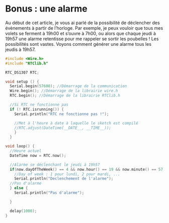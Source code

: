 # Bonus : une alarme

Au début de cet article, je vous ai parlé de la possibilité de déclencher des évènements à partir de l’horloge. Par exemple, je peux vouloir que tous mes volets se ferment à 19h00 et s’ouvre à 7h00, ou alors que chaque jeudi à 19h57 une alarme retentisse pour me rappeler se sortir les poubelles ! Les possibilités sont vastes. Voyons comment générer une alarme tous les jeudis à 19h57.

```c
#include <Wire.h>
#include "RTClib.h"

RTC_DS1307 RTC;

void setup () {
  Serial.begin(57600); //Démarrage de la communication
  Wire.begin(); //Démarrage de la librairie wire.h
  RTC.begin(); //Démarrage de la librairie RTClib.h

  //Si RTC ne fonctionne pas
  if (! RTC.isrunning()) {
    Serial.println("RTC ne fonctionne pas !");

    //Met à l'heure à date à laquelle le sketch est compilé
    //RTC.adjust(DateTime(__DATE__, __TIME__));
    }
  }

void loop() {
  //Heure actuel
  DateTime now = RTC.now();

  //Alarme se déclenchant le jeudi à 19h57
  if(now.dayOfTheWeek() == 4 && now.hour() == 19 && now.minute() == 57) {   
    //Day of week : 1 pour lundi, 2 pour mardi, ...
    Serial.println("Declenchement de l'alarme");
  //Pas d'alarme
  } else {
    Serial.println("Pas d'alarme");

  }

  delay(1000);
}


```
